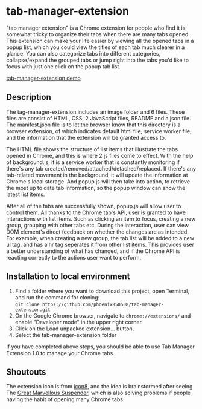 # tab-manager-extension
"tab manager extension" is a Chrome extension for people who find it is somewhat tricky to organize their tabs when there are many tabs opened. This extension can make your life easier by viewing all the opened tabs in a popup list, which you could view the titles of each tab much clearer in a glance. You can also categorize tabs into different categories, collapse/expand the grouped tabs or jump right into the tabs you'd like to focus with just one click on the popup tab list. 

[tab-manager-extension demo](https://www.youtube.com/watch?v=WanoYkFUzD0)

## Description
The tag-manager-extension includes an image folder and 6 files. These files are consist of HTML, CSS, 2 JavaScript files, README and a json file. The manifest.json file is to let the browser know that this directory is a browser extension, of which indicates default html file, service worker file, and the information that the extension will be granted access to.

The HTML file shows the structure of list items that illustrate the tabs opened in Chrome, and this is where 2 js files come to effect. With the help of background.js, it is a service worker that is constantly monitoring if there's any tab created/removed/attached/detached/replaced. If there's any tab-related movement in the background, it will update the information at Chrome's local storage. And popup.js will then take into action, to retrieve the most up to date tab information, so the popup window can show the latest list items.

After all of the tabs are successfully shown, popup.js will allow user to control them. All thanks to the Chrome tab's API, user is granted to have interactions with list items. Such as clicking an item to focus, creating a new group, grouping with other tabs etc. During the interaction, user can view DOM element's direct feedback on whether the changes are as intended. For example, when creating a new group, the tab list will be added to a new ul tag, and has a hr tag seperates it from other list items. This provides user a better understanding of what has changed, and if the Chrome API is reacting correctly to the actions user want to perform.

## Installation to local environment
1. Find a folder where you want to download this project, open Terminal, and run the command for cloning:<br>
``git clone https://github.com/phoenix850508/tab-manager-extension.git``
2. On the Google Chrome browser, navigate to ``chrome://extensions/`` and enable "Developer mode" in the upper right corner.
3. Click on the Load unpacked extension... button.
4. Select the tab-manager-extension folder

If you have completed above steps, you should be able to use Tab Manager Extension 1.0 to manage your Chrome tabs.

## Shoutouts
The extension icon is from [icon8](https://icons8.com/), and the idea is brainstormed after seeing The [Great Marvellous Suspender](https://chromewebstore.google.com/detail/the-marvellous-suspender/noogafoofpebimajpfpamcfhoaifemoa),
which is also solving problems if people having the habit of opening many Chrome tabs.


